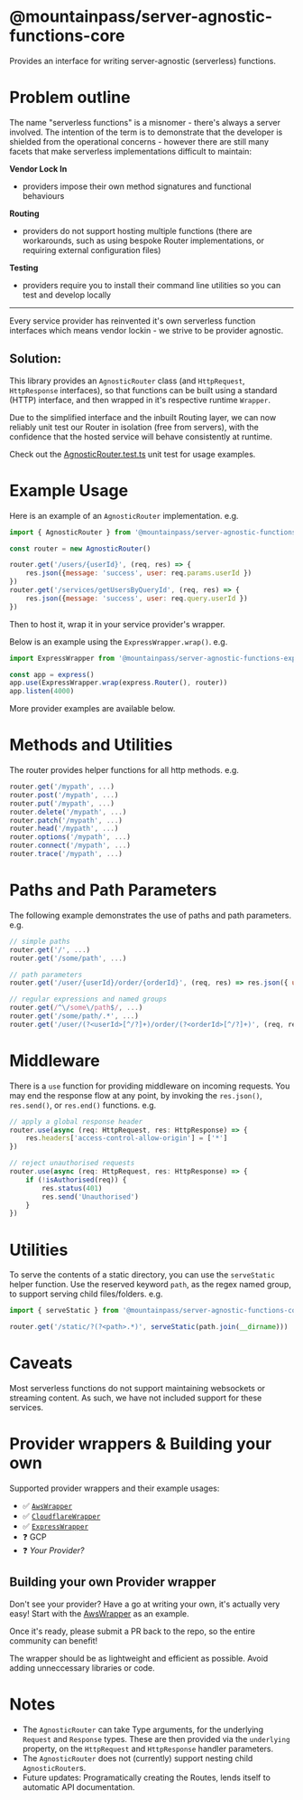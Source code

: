 # @mountainpass/server-agnostic-functions-core

Provides an interface for writing server-agnostic (serverless) functions.

# Problem outline

The name "serverless functions" is a misnomer - there's always a server involved. The intention of the term is to demonstrate that the developer is shielded from the operational concerns - however there are still many facets that make serverless implementations difficult to maintain:

**Vendor Lock In**

- providers impose their own method signatures and functional behaviours

**Routing**

- providers do not support hosting multiple functions (there are workarounds, such as using bespoke Router implementations, or requiring external configuration files)

**Testing**

- providers require you to install their command line utilities so you can test and develop locally

---

Every service provider has reinvented it's own serverless function interfaces which means vendor lockin - we strive to be provider agnostic.

## Solution:

This library provides an `AgnosticRouter` class (and `HttpRequest`, `HttpResponse` interfaces), so that functions can be built using a standard (HTTP) interface, and then wrapped in it's respective runtime `Wrapper`.

Due to the simplified interface and the inbuilt Routing layer, we can now reliably unit test our Router in isolation (free from servers), with the confidence that the hosted service will behave consistently at runtime.

Check out the [AgnosticRouter.test.ts](https://github.com/mountain-pass/server-agnostic-functions/blob/main/packages/core/test/common/AgnosticRouter.test.ts) unit test for usage examples.

# Example Usage

Here is an example of an `AgnosticRouter` implementation. e.g.

```javascript
import { AgnosticRouter } from '@mountainpass/server-agnostic-functions-core'

const router = new AgnosticRouter()

router.get('/users/{userId}', (req, res) => {
    res.json({message: 'success', user: req.params.userId })
})
router.get('/services/getUsersByQueryId', (req, res) => {
    res.json({message: 'success', user: req.query.userId })
})
```

Then to host it, wrap it in your service provider's wrapper.

Below is an example using the `ExpressWrapper.wrap()`. e.g.

```javascript
import ExpressWrapper from '@mountainpass/server-agnostic-functions-express'

const app = express()
app.use(ExpressWrapper.wrap(express.Router(), router))
app.listen(4000)
```

More provider examples are available below.

# Methods and Utilities

The router provides helper functions for all http methods. e.g.

```javascript
router.get('/mypath', ...)
router.post('/mypath', ...)
router.put('/mypath', ...)
router.delete('/mypath', ...)
router.patch('/mypath', ...)
router.head('/mypath', ...)
router.options('/mypath', ...)
router.connect('/mypath', ...)
router.trace('/mypath', ...)
```

# Paths and Path Parameters

The following example demonstrates the use of paths and path parameters. e.g.

```javascript
// simple paths
router.get('/', ...)
router.get('/some/path', ...)

// path parameters
router.get('/user/{userId}/order/{orderId}', (req, res) => res.json({ user: req.params.userId, order: req.params.orderId }))

// regular expressions and named groups
router.get(/^\/some\/path$/, ...)
router.get('/some/path/.*', ...)
router.get('/user/(?<userId>[^/?]+)/order/(?<orderId>[^/?]+)', (req, res) => res.json({ user: req.params.userId, order: req.params.orderId }))
```

# Middleware

There is a `use` function for providing middleware on incoming requests. You may end the response flow at any point, by invoking the `res.json()`, `res.send()`, or `res.end()` functions. e.g.

```javascript
// apply a global response header
router.use(async (req: HttpRequest, res: HttpResponse) => {
    res.headers['access-control-allow-origin'] = ['*']
})

// reject unauthorised requests
router.use(async (req: HttpRequest, res: HttpResponse) => {
    if (!isAuthorised(req)) {
        res.status(401)
        res.send('Unauthorised')
    }
})
```

# Utilities

To serve the contents of a static directory, you can use the `serveStatic` helper function. Use the reserved keyword `path`, as the regex named group, to support serving child files/folders. e.g.

```javascript
import { serveStatic } from '@mountainpass/server-agnostic-functions-core'

router.get('/static/?(?<path>.*)', serveStatic(path.join(__dirname)))
```

# Caveats

Most serverless functions do not support maintaining websockets or streaming content. As such, we have not included support for these services.

# Provider wrappers & Building your own

Supported provider wrappers and their example usages:

- ✅ [`AwsWrapper`](https://github.com/mountain-pass/server-agnostic-functions/tree/main/examples/aws/src/index.mjs)
- ✅ [`CloudflareWrapper`](https://github.com/mountain-pass/server-agnostic-functions/tree/main/examples/cloudflare/src/index.ts)
- ✅ [`ExpressWrapper`](https://github.com/mountain-pass/server-agnostic-functions/tree/main/examples/express/index.ts)
- ❓ GCP
- ❓ *Your Provider?*

## Building your own Provider wrapper

Don't see your provider? Have a go at writing your own, it's actually very easy! Start with the [AwsWrapper](https://github.com/mountain-pass/server-agnostic-functions/tree/main/packages/aws/src/providers/AwsWrapper.ts) as an example.

Once it's ready, please submit a PR back to the repo, so the entire community can benefit!

The wrapper should be as lightweight and efficient as possible. Avoid adding unneccessary libraries or code.

# Notes

- The `AgnosticRouter` can take Type arguments, for the underlying `Request` and `Response` types. These are then provided via the `underlying` property, on the `HttpRequest` and `HttpResponse` handler parameters.
- The `AgnosticRouter` does not (currently) support nesting child `AgnosticRouter`s.
- Future updates: Programatically creating the Routes, lends itself to automatic API documentation.

